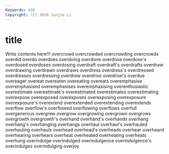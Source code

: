 ```yaml
---
Keywords: 436
Copyright: (C) 2020 Junjie Li
---
```


# title

Write contents here!!!
overcrowd 
overcrowded 
overcrowding 
overcrowds 
overdid 
overdo 
overdoes 
overdoing 
overdone
overdose 
overdose's 
overdosed 
overdoses 
overdosing 
overdraft 
overdraft's 
overdrafts 
overdraw 
overdrawing
overdrawn 
overdraws 
overdress 
overdress's 
overdressed 
overdresses 
overdressing 
overdrew 
overdrive 
overdrive's
overdue 
overeager 
overeat 
overeaten 
overeating 
overeats 
overemphasise 
overemphasised 
overemphasises 
overemphasising
overenthusiastic 
overestimate 
overestimate's 
overestimated 
overestimates 
overestimating 
overexpose 
overexposed 
overexposes 
overexposing
overexposure 
overexposure's 
overextend 
overextended 
overextending 
overextends 
overflow 
overflow's 
overflowed 
overflowing
overflows 
overfull 
overgenerous 
overgrew 
overgrow 
overgrowing 
overgrown 
overgrows 
overgrowth 
overgrowth's
overhand 
overhand's 
overhands 
overhang 
overhang's 
overhanging 
overhangs 
overhaul 
overhaul's 
overhauled
overhauling 
overhauls 
overhead 
overhead's 
overheads 
overhear 
overheard 
overhearing 
overhears 
overheat
overheated 
overheating 
overheats 
overhung 
overindulge 
overindulged 
overindulgence 
overindulgence's 
overindulges 
overindulging
overjoy 
